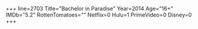 +++
line=2703
Title="Bachelor in Paradise"
Year=2014
Age="16+"
IMDb="5.2"
RottenTomatoes=""
Netflix=0
Hulu=1
PrimeVideo=0
Disney=0
+++


